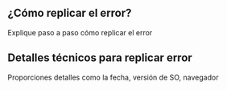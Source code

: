 ## ¿Cómo replicar el error?
Explique paso a paso cómo replicar el error

## Detalles técnicos para replicar error
Proporciones detalles como la fecha, versión de SO, navegador

